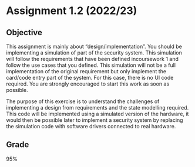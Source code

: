 # Assignment 1.2 (2022/23)

## Objective

This assignment is mainly about “design/implementation”. You should be implementing a simulation of part of the security system. This simulation will follow the requirements that have been defined incoursework 1 and follow the use cases that you defined. This simulation will not be a full implementation of the original requirement but only implement the card/code entry part of the system. For this case, there is no UI code required. You are strongly encouraged to start this work as soon as possible.


The purpose of this exercise is to understand the challenges of implementing a design from requirements and the state modelling required. This code will be implemented using a simulated version of the hardware, it would then be possible later to implement a security system by replacing the simulation code with software drivers connected to real hardware.


## Grade

95% 
